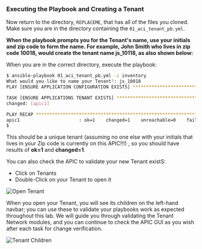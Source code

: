 ### Executing the Playbook and Creating a Tenant

Now return to the directory, `REPLACEME`, that has all of the files you cloned.  Make sure you are in the directory containing the `01_aci_tenant_pb.yml`.

**When the playbook  prompts you for the Tenant's name, use your initials and zip code to form the name. For example, John Smith who lives in zip code 10018, would create the tenant name js_10118, as also shown below:**

When you are in the correct directory, execute the playbook:


```bash
$ ansible-playbook 01_aci_tenant_pb.yml -i inventory
What would you like to name your Tenant?: js_10018
PLAY [ENSURE APPLICATION CONFIGURATION EXISTS] ***************************************************************************************

TASK [ENSURE APPLICATIONS TENANT EXISTS] ********************************************************************************************
changed: [apic1]

PLAY RECAP ***************************************************************************************************************************
apic1                      : ok=1    changed=1    unreachable=0    failed=0
$
```

This should be a unique tenant (assuming no one else with your initials that lives in your Zip code is currently on this APIC!!!) , so you should have results of **ok=1** and **changed=1**.

You can also check the APIC to validate your new Tenant existS:
* Click on Tenants
* Double-Click on your Tenant to open it

![Open Tenant](/posts/files/aci_ansible_part1/assets/images/all_tenant.png)

When you open your Tenant, you will see its children on the left-hand navbar; you can use these to validate your playbooks work as expected throughout this lab. We will guide you through validating the Tenant Network modules, and you can continue to check the APIC GUI as you wish after each task for change verification.

![Tenant Children](/posts/files/aci_ansible_part1/assets/images/open_tenant.png)
